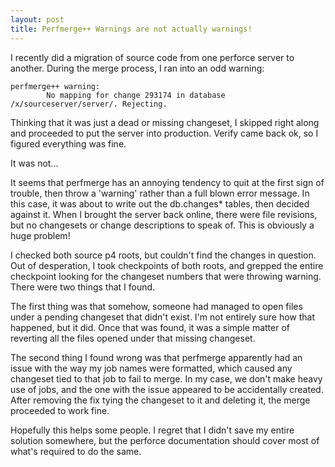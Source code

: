 ```yaml
---
layout: post
title: Perfmerge++ Warnings are not actually warnings!
---
```

I recently did a migration of source code from one perforce server to another. During the merge process, I ran into an odd warning:
    
    perfmerge++ warning:
            No mapping for change 293174 in database /x/sourceserver/server/. Rejecting.

Thinking that it was just a dead or missing changeset, I skipped right along and proceeded to put the server into production. Verify came back ok, so I figured everything was fine.

It was not...

It seems that perfmerge has an annoying tendency to quit at the first sign of trouble, then throw a 'warning' rather than a full blown error message. In this case, it was about to write out the db.changes* tables, then decided against it. When I brought the server back online, there were file revisions, but no changesets or change descriptions to speak of. This is obviously a huge problem!

I checked both source p4 roots, but couldn't find the changes in question. Out of desperation, I took checkpoints of both roots, and grepped the entire checkpoint looking for the changeset numbers that were throwing warning. There were two things that I found.

The first thing was that somehow, someone had managed to open files under a pending changeset that didn't exist. I'm not entirely sure how that happened, but it did. Once that was found, it was a simple matter of reverting all the files opened under that missing changeset.

The second thing I found wrong was that perfmerge apparently had an issue with the way my job names were formatted, which caused any changeset tied to that job to fail to merge. In my case, we don't make heavy use of jobs, and the one with the issue appeared to be accidentally created. After removing the fix tying the changeset to it and deleting it, the merge proceeded to work fine.

Hopefully this helps some people. I regret that I didn't save my entire solution somewhere, but the perforce documentation should cover most of what's required to do the same.

